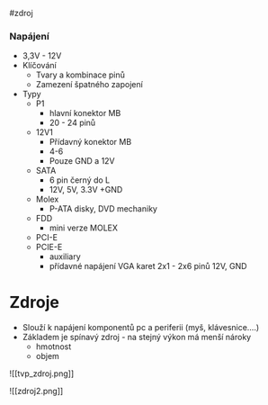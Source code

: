 #zdroj

### Napájení 
- 3,3V - 12V
-  Klíčování
    -   Tvary a kombinace pinů
    -   Zamezení špatného zapojení
-   Typy
    -   P1
        -   hlavní konektor MB
        -   20 - 24 pinů
    -   12V1
        -   Přídavný konektor MB
        -   4-6
        -   Pouze GND a 12V
    -   SATA
        -   6 pin černý do L
        -   12V, 5V, 3.3V +GND
    -   Molex
        -   P-ATA disky, DVD mechaniky
    -   FDD
        -   mini verze MOLEX
    -   PCI-E
    -   PCIE-E
        -   auxiliary
        -   přídavné napájení VGA karet 2x1 - 2x6 pinů 12V, GND

# Zdroje
-   Slouží k napájení komponentů pc a periferii (myš, klávesnice….)
-   Základem je spínavý zdroj - na stejný výkon má menší nároky
    -   hmotnost
    -   objem

![[tvp_zdroj.png]]

![[zdroj2.png]]

